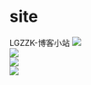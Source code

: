 # site
LGZZK-博客小站
![](https://cdn.jsdelivr.net/gh/lgzzk/lgzzk@master/1.jpg) </br>
![](https://cdn.jsdelivr.net/gh/lgzzk/lgzzk@master/2.jpg) </br>
![](https://cdn.jsdelivr.net/gh/lgzzk/lgzzk@master/3.jpg) </br>
![](https://cdn.jsdelivr.net/gh/lgzzk/lgzzk@master/4.jpg) </br>
